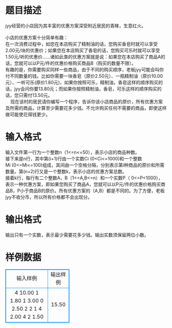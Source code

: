 # 

 
 # 题目描述 
jyy经营的小店因为其丰富的优惠方案深受附近居民的青睐，生意红火。<BR>	<BR>	小店的优惠方案十分简单有趣：<BR>	在一次消费过程中，如您在本店购买了精制油的话，您购买香皂时就可以享受2.00元/块的优惠价；如果您在本店购买了香皂的话，您购买可乐时就可以享受1.50元/听的优惠价……诸如此类的优惠方案就是说：如果您在本店购买了商品A的话，您就可以以P元/件的优惠价格购买商品B（购买的数量不限）。<BR>	有趣的是，你需要购买同样一些商品，由于不同的购买顺序，老板jyy可能会叫你付不同数量的钱。比如你需要一块香皂（原价2.50元）、一瓶精制油（原价10.00元）、一听可乐(原价1.80元)，如果你按照可乐，精制油，香皂这样的顺序购买的话，jyy会问你要13.80元；而如果你按照精制油，香皂，可乐这样的顺序购买的话，您只需付13.50元。<BR>&nbsp;&nbsp;&nbsp;&nbsp;现在该村的居民请你编写一个程序，告诉你该小店商品的原价，所有优惠方案及所需的商品，计算至少需要花多少钱。不允许购买任何不需要的商品，即使这样做可能使花得钱更少。<BR> 

 
 # 输入格式 
输入文件第一行为一个整数n（1&lt;=n&lt;=50），表示小店的商品种数。<BR>	接下来是n行，其中第(i+1)行由一个实数Ci&nbsp;(0&lt;Ci&lt;=1000)和一个整数Mi&nbsp;(0&lt;=Mi&lt;=100)组成，其间由一个空格分隔，分别表示第i种商品的原价和所需数量。第(n+2)行又是一个整数k，表示小店的优惠方案总数。<BR>	接着k行，每行有二个整数A，B（1&lt;=A,B&lt;=n）和一个实数P（&nbsp;0&lt;=P&lt;1000），表示一种优惠方案，即如果您购买了商品A，您就可以以P元/件的优惠价格购买商品B，P小于商品B的原价。所有优惠方案的（A,B）都是不同的。为了方便，老板jyy不收分币，所以所有价格都不会出现分。 

 
 # 输出格式 
输出只有一个实数，表示最少需要花多少钱。输出实数须保留两位小数。 
# 样例数据
<style>
        table,table tr th, table tr td { border:1px solid #0094ff; }
        table { width: 200px; min-height: 25px; line-height: 25px; text-align: center; border-collapse: collapse;}   
    </style>
<table>
	<tr>
		<td>输入样例</td>
		<td>输出样例</td>
	</tr>
<tr><td>4
10.00 1
1.80   1 
3.00   0
2.50   2
2
1 4 2.00
4 2 1.50</td><td>15.50</td></tr></table>
